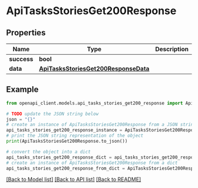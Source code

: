 # ApiTasksStoriesGet200Response


## Properties

Name | Type | Description | Notes
------------ | ------------- | ------------- | -------------
**success** | **bool** |  | [optional] 
**data** | [**ApiTasksStoriesGet200ResponseData**](ApiTasksStoriesGet200ResponseData.md) |  | [optional] 

## Example

```python
from openapi_client.models.api_tasks_stories_get200_response import ApiTasksStoriesGet200Response

# TODO update the JSON string below
json = "{}"
# create an instance of ApiTasksStoriesGet200Response from a JSON string
api_tasks_stories_get200_response_instance = ApiTasksStoriesGet200Response.from_json(json)
# print the JSON string representation of the object
print(ApiTasksStoriesGet200Response.to_json())

# convert the object into a dict
api_tasks_stories_get200_response_dict = api_tasks_stories_get200_response_instance.to_dict()
# create an instance of ApiTasksStoriesGet200Response from a dict
api_tasks_stories_get200_response_from_dict = ApiTasksStoriesGet200Response.from_dict(api_tasks_stories_get200_response_dict)
```
[[Back to Model list]](../README.md#documentation-for-models) [[Back to API list]](../README.md#documentation-for-api-endpoints) [[Back to README]](../README.md)


